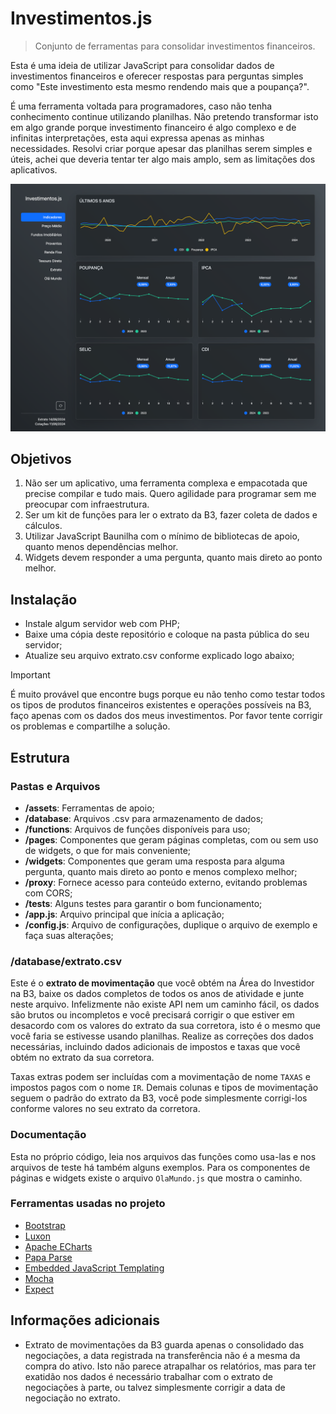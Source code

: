 # Investimentos.js

> Conjunto de ferramentas para consolidar investimentos financeiros.

Esta é uma ideia de utilizar JavaScript para consolidar dados de investimentos financeiros e oferecer respostas para perguntas simples como "Este investimento esta mesmo rendendo mais que a poupança?".

É uma ferramenta voltada para programadores, caso não tenha conhecimento continue utilizando planilhas. Não pretendo transformar isto em algo grande porque investimento financeiro é algo complexo e de infinitas interpretações, esta aqui expressa apenas as minhas necessidades. Resolvi criar porque apesar das planilhas serem simples e úteis, achei que deveria tentar ter algo mais amplo, sem as limitações dos aplicativos.

![Investimentos.js](https://github.com/edirpedro/investimentos.js/blob/main/assets/screenshot.png)

## Objetivos

1. Não ser um aplicativo, uma ferramenta complexa e empacotada que precise compilar e tudo mais. Quero agilidade para programar sem me preocupar com infraestrutura.
2. Ser um kit de funções para ler o extrato da B3, fazer coleta de dados e cálculos.
3. Utilizar JavaScript Baunilha com o mínimo de bibliotecas de apoio, quanto menos dependências melhor.
4. Widgets devem responder a uma pergunta, quanto mais direto ao ponto melhor.

## Instalação

- Instale algum servidor web com PHP;
- Baixe uma cópia deste repositório e coloque na pasta pública do seu servidor;
- Atualize seu arquivo extrato.csv conforme explicado logo abaixo;

> [!IMPORTANT]
> É muito provável que encontre bugs porque eu não tenho como testar todos os tipos de produtos financeiros existentes e operações possíveis na B3, faço apenas com os dados dos meus investimentos. Por favor tente corrigir os problemas e compartilhe a solução.

## Estrutura

### Pastas e Arquivos

- **/assets**: Ferramentas de apoio;
- **/database**: Arquivos .csv para armazenamento de dados;
- **/functions**: Arquivos de funções disponíveis para uso;
- **/pages**: Componentes que geram páginas completas, com ou sem uso de widgets, o que for mais conveniente;
- **/widgets**: Componentes que geram uma resposta para alguma pergunta, quanto mais direto ao ponto e menos complexo melhor;
- **/proxy**: Fornece acesso para conteúdo externo, evitando problemas com CORS;
- **/tests**: Alguns testes para garantir o bom funcionamento;
- **/app.js**: Arquivo principal que inícia a aplicação;
- **/config.js**: Arquivo de configurações, duplique o arquivo de exemplo e faça suas alterações;

### /database/extrato.csv

Este é o **extrato de movimentação** que você obtém na Área do Investidor na B3, baixe os dados completos de todos os anos de atividade e junte neste arquivo. Infelizmente não existe API nem um caminho fácil, os dados são brutos ou incompletos e você precisará corrigir o que estiver em desacordo com os valores do extrato da sua corretora, isto é o mesmo que você faria se estivesse usando planilhas. Realize as correções dos dados necessárias, incluindo dados adicionais de impostos e taxas que você obtém no extrato da sua corretora.

Taxas extras podem ser incluídas com a movimentação de nome `TAXAS` e impostos pagos com o nome `IR`. Demais colunas e tipos de movimentação seguem o padrão do extrato da B3, você pode simplesmente corrigi-los conforme valores no seu extrato da corretora.

### Documentação

Esta no próprio código, leia nos arquivos das funções como usa-las e nos arquivos de teste há também alguns exemplos. Para os componentes de páginas e widgets existe o arquivo `OlaMundo.js` que mostra o caminho.

### Ferramentas usadas no projeto

- [Bootstrap](https://getbootstrap.com/)
- [Luxon](https://moment.github.io/luxon/)
- [Apache ECharts](https://echarts.apache.org/)
- [Papa Parse](https://www.papaparse.com/)
- [Embedded JavaScript Templating](https://ejs.co/)
- [Mocha](https://mochajs.org/)
- [Expect](https://github.com/Automattic/expect.js)

## Informações adicionais

- Extrato de movimentações da B3 guarda apenas o consolidado das negociações, a data registrada na transferência não é a mesma da compra do ativo. Isto não parece atrapalhar os relatórios, mas para ter exatidão nos dados é necessário trabalhar com o extrato de negociações à parte, ou talvez simplesmente corrigir a data de negociação no extrato.
